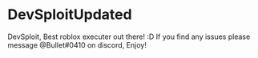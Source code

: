 # DevSploitUpdated
DevSploit, Best roblox executer out there! :D
If you find any issues please message @Bullet#0410 on discord, Enjoy!
